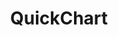 ---
draft: false
title: QuickChart
content:
  id: quickchart
  name: QuickChart
  logo: /images/development/dev-tools/quickchart/logo.png
  website: https://quickchart.io/
  iframe_website: /website-iframe/development/dev-tools/quickchart
  dashboardImage: /images/development/dev-tools/quickchart/screenshot-1.png
  short_description: QuickChart allows you to generates chart images of charts from a URL.
  description: QuickChart is an API for generating chart images, PDFs, and QR codes. Built on Chart.js, it's the most popular open-source charting library. The charts are easy to embed in non-dynamic environments such as email, SMS, chatrooms, etc.
  features:
    - title: Hosted solutions
      description: Rendering at scale is difficult and resource-intensive, but QuickChart takes care of the most difficult parts so you can focus on building your application. Purchasing a license also grants permission to modify QuickChart for private and on-prem commercial use.
    - title: Charts to use anywhere
      description: A chart is defined simply by its URL, so you can use QuickChart's API in any programming language you like. And, because the API produces images, you can include these charts nearly anywhere.
    - title: No-code chart maker
      description: If you prefer not to edit charts manually, you can use the no-code chartmaker to create custom chart templates that you can embed dynamically in spreadsheets, Airtable, Bubble, AppSheet, and many other no-code tools.
    - title: Open-source
      description: QuickChart is open-source and dual-licensed under the GNU GPLv3 and a commercial license. Rather than building your software on top of proprietary chart formats, you may use images produced by QuickChart's API for any purpose.
  screenshots:
    - /images/development/dev-tools/quickchart/screenshot-1.png
    - /images/development/dev-tools/quickchart/screenshot-2.png
---